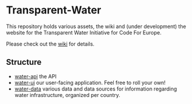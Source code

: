 # Transparent-Water

This repository holds various assets, the wiki and (under development) the website for the Transparent Water Initiative for Code For Europe.

Please check out the [wiki](https://github.com/codeforeurope/Transparent-Water/wiki) for details.

## Structure
* [water-api](https://github.com/codeforeurope/water-api) the API
* [water-ui](https://github.com/codeforeurope/water-ui) our user-facing application. Feel free to roll your own!
* [water-data](https://github.com/codeforeurope/water-data) various data and data sources for information regarding water infrastructure, organized per country.
